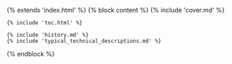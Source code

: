 {% extends 'index.html' %}
{% block content %}
    {% include 'cover.md' %}

    {% include 'toc.html' %}

    {% include 'history.md' %}
    {% include 'typical_technical_descriptions.md' %}
{% endblock %}
